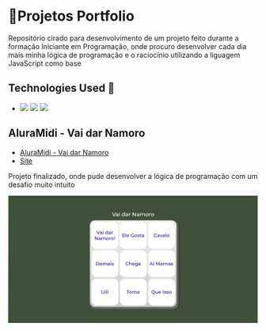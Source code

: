 # **🚀Projetos Portfolio**

Repositório cirado para desenvolvimento de um projeto feito durante a formação Iniciante em Programação, onde procuro desenvolver cada dia mais minha lógica de programação e o raciocínio utilizando a liguagem JavaScript como base

## Technologies Used 🧩

*  <img src="https://img.shields.io/badge/HTML5-E34F26?style=for-the-badge&logo=html5&logoColor=white" /> <img src="https://img.shields.io/badge/CSS3-1572B6?style=for-the-badge&logo=css3&logoColor=white"/>  <img src="https://img.shields.io/badge/javascript-1572B6?style=for-the-badge&logo=javascript&logoColor=white"/>

## **AluraMidi - Vai dar Namoro**

- [AluraMidi - Vai dar Namoro](https://github.com/carlosvinicius-ai/AluraCurso-Front-End/tree/master/aluramidi/AluraMidi)
- [Site](https://github.com/carlosvinicius-ai/AluraCurso-Front-End/aluramidi/AluraMidi)

Projeto finalizado, onde pude desenvolver a lógica de programação com um desafio muito intuito

![Site Finalizado](Capturas/site1.png)